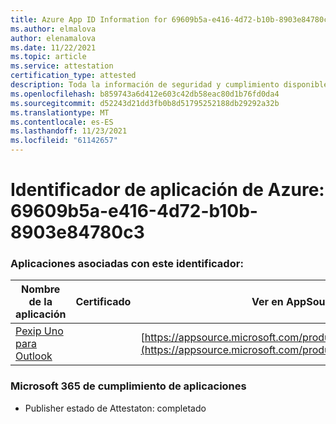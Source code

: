 ```yaml
---
title: Azure App ID Information for 69609b5a-e416-4d72-b10b-8903e84780c3
ms.author: elmalova
author: elenamalova
ms.date: 11/22/2021
ms.topic: article
ms.service: attestation
certification_type: attested
description: Toda la información de seguridad y cumplimiento disponible para 69609b5a-e416-4d72-b10b-8903e84780c3.
ms.openlocfilehash: b859743a6d412e603c42db58eac80d1b76fd0da4
ms.sourcegitcommit: d52243d21dd3fb0b8d51795252188db29292a32b
ms.translationtype: MT
ms.contentlocale: es-ES
ms.lasthandoff: 11/23/2021
ms.locfileid: "61142657"
---
```

# <a name="azure-app-id-69609b5a-e416-4d72-b10b-8903e84780c3"></a>Identificador de aplicación de Azure: 69609b5a-e416-4d72-b10b-8903e84780c3


### <a name="apps-associated-with-this-id"></a>Aplicaciones asociadas con este identificador:
| **Nombre de la aplicación** | **Certificado** | **Ver en AppSource** |
|--------------|---------------|-----------------------|
| [Pexip Uno para Outlook](https://docs.microsoft.com/microsoft-365-app-certification/forward/WA200003137) |  | [https://appsource.microsoft.com/product/office/WA200003137](https://appsource.microsoft.com/product/office/WA200003137) |

### <a name="microsoft-365-app-compliance-status"></a>Microsoft 365 de cumplimiento de aplicaciones
- Publisher estado de Attestaton: completado
